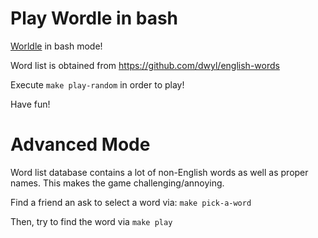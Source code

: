 # Play Wordle in bash

[Worldle](https://www.powerlanguage.co.uk/wordle/) in bash mode!

Word list is obtained from https://github.com/dwyl/english-words


Execute `make play-random` in order to play!

Have fun!


# Advanced Mode

Word list database contains a lot of non-English words as well as 
proper names. This makes the game challenging/annoying.

Find a friend an ask to select a word via: `make pick-a-word`

Then, try to find the word via `make play`

